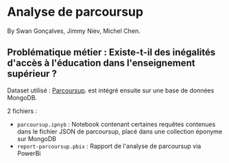 # Analyse de parcoursup
By Swan Gonçalves, Jimmy Niev, Michel Chen.

## Problématique métier : Existe-t-il des inégalités d'accès à l'éducation dans l'enseignement supérieur ?

Dataset utilisé : [Parcoursup](https://www.data.gouv.fr/fr/datasets/parcoursup-2020-voeux-de-poursuite-detudes-et-de-reorientation-dans-lenseignement-superieur-et-reponses-des-etablissements/#resources/).
est intégré ensuite sur une base de données MongoDB.

2 fichiers : 
- `parcoursup.ipnyb` : Notebook contenant certaines requêtes contenues dans le fichier JSON de parcoursup, placé dans une collection éponyme sur MongoDB
- `report-parcoursup.pbix` : Rapport de l'analyse de parcoursup via PowerBi